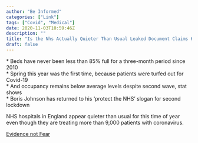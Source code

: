 ```yaml
---
author: "Be Informed"
categories: ["Link"]
tags: ["Covid", "Medical"]
date: 2020-11-03T10:59:46Z
description: ""
title: "Is the Nhs Actually Quieter Than Usual Leaked Document Claims Hospitals Are 84 Full but Last Autumn the Figure Was 92"
draft: false
---
```


\* Beds have never been less than 85% full for a three-month period since 2010   
\* Spring this year was the first time, because patients were turfed out for Covid-19  
\* And occupancy remains below average levels despite second wave, stat shows   
\* Boris Johnson has returned to his ‘protect the NHS’ slogan for second lockdown    

NHS hospitals in England appear quieter than usual for this time of year even though they are treating more than 9,000 patients  with coronavirus.  

[Evidence not Fear](https://evidencenotfear.com/is-the-nhs-actually-quieter-than-usual-leaked-document-claims-hospitals-are-84-full-but-last-autumn-the-figure-was-92-dail-mail/)